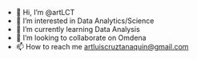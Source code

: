 - 👋 Hi, I’m @artLCT
- 👀 I’m interested in Data Analytics/Science
- 🌱 I’m currently learning Data Analysis
- 💞️ I’m looking to collaborate on Omdena
- 📫 How to reach me artluiscruztanaquin@gmail.com

<!---
artLCT/artLCT is a ✨ special ✨ repository because its `README.md` (this file) appears on your GitHub profile.
You can click the Preview link to take a look at your changes.
--->
